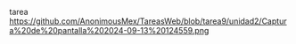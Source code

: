 tarea
https://github.com/AnonimousMex/TareasWeb/blob/tarea9/unidad2/Captura%20de%20pantalla%202024-09-13%20124559.png
